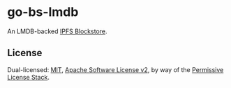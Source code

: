 # go-bs-lmdb

An LMDB-backed [IPFS Blockstore](https://github.com/ipfs/go-ipfs-blockstore/).

## License

Dual-licensed: [MIT](./LICENSE-MIT), [Apache Software License v2](./LICENSE-APACHE), by way of the
[Permissive License Stack](https://protocol.ai/blog/announcing-the-permissive-license-stack/).